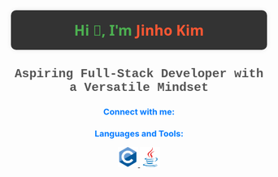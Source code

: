 <h1 align="center" style="color: #4CAF50; font-family: 'Segoe UI', Tahoma, Geneva, Verdana, sans-serif; background-color: #333; padding: 20px; border-radius: 10px; box-shadow: 0px 0px 10px rgba(0, 0, 0, 0.1);">
  Hi 👋, I'm <span style="color: #FF5733;">Jinho Kim</span>
</h1>

<h3 align="center" style="color: #555; font-family: 'Courier New', Courier, monospace; font-size: 24px;">
  Aspiring Full-Stack Developer with a Versatile Mindset
</h3>

<h3 align="center" style="color: #007BFF; font-weight: bold;">Connect with me:</h3>
<p align="center">
  <!-- Add any contact info or links here if needed -->
</p>

<h3 align="center" style="color: #007BFF; font-weight: bold;">Languages and Tools:</h3>
<p align="center"> 
  <a href="https://www.cprogramming.com/" target="_blank" rel="noreferrer">
    <img src="https://raw.githubusercontent.com/devicons/devicon/master/icons/c/c-original.svg" alt="c" width="40" height="40"/>
  </a> 
  <a href="https://www.java.com" target="_blank" rel="noreferrer">
    <img src="https://raw.githubusercontent.com/devicons/devicon/master/icons/java/java-original.svg" alt="java" width="40" height="40"/>
  </a> 
</p>
